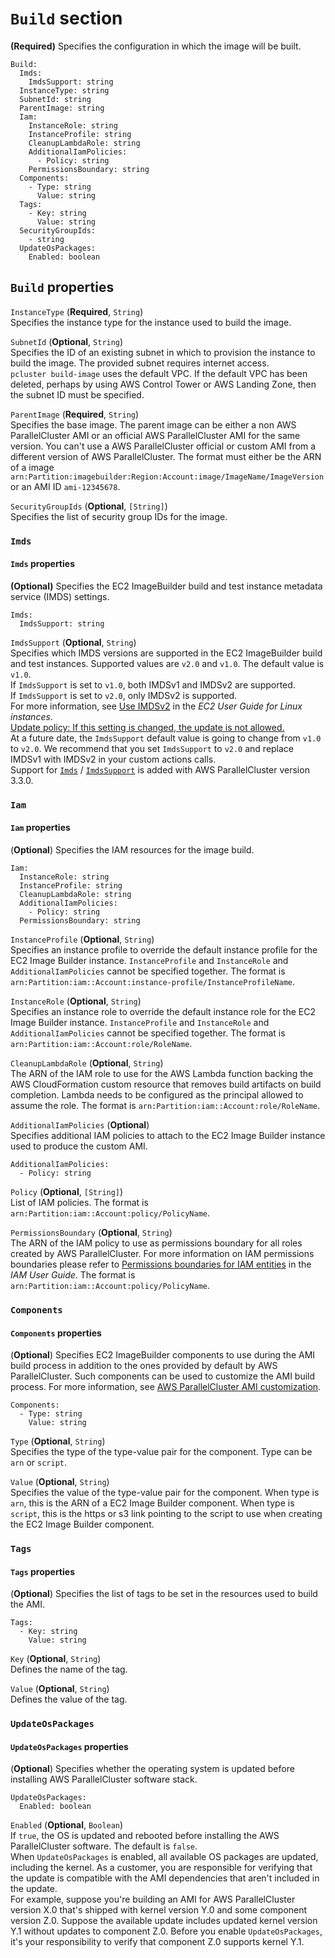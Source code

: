 # `Build` section<a name="Build-v3"></a>

**\(Required\)** Specifies the configuration in which the image will be built\.

```
Build:
  Imds:
    ImdsSupport: string
  InstanceType: string
  SubnetId: string
  ParentImage: string
  Iam:
    InstanceRole: string
    InstanceProfile: string
    CleanupLambdaRole: string
    AdditionalIamPolicies:
      - Policy: string
    PermissionsBoundary: string
  Components:
    - Type: string
      Value: string
  Tags:
    - Key: string
      Value: string
  SecurityGroupIds:
    - string
  UpdateOsPackages:
    Enabled: boolean
```

## `Build` properties<a name="Build-v3.properties"></a>

`InstanceType` \(**Required**, `String`\)  
Specifies the instance type for the instance used to build the image\.

`SubnetId` \(**Optional**, `String`\)  
Specifies the ID of an existing subnet in which to provision the instance to build the image\. The provided subnet requires internet access\.  
`pcluster build-image` uses the default VPC\. If the default VPC has been deleted, perhaps by using AWS Control Tower or AWS Landing Zone, then the subnet ID must be specified\.

`ParentImage` \(**Required**, `String`\)  
Specifies the base image\. The parent image can be either a non AWS ParallelCluster AMI or an official AWS ParallelCluster AMI for the same version\. You can't use a AWS ParallelCluster official or custom AMI from a different version of AWS ParallelCluster\. The format must either be the ARN of a image `arn:Partition:imagebuilder:Region:Account:image/ImageName/ImageVersion` or an AMI ID `ami-12345678`\.

`SecurityGroupIds` \(**Optional**, `[String]`\)  
Specifies the list of security group IDs for the image\.

### `Imds`<a name="Build-v3-Imds"></a>

#### `Imds` properties<a name="Build-v3-Imds.properties"></a>

**\(Optional\)** Specifies the EC2 ImageBuilder build and test instance metadata service \(IMDS\) settings\.

```
Imds:
  ImdsSupport: string
```

`ImdsSupport` \(**Optional**, `String`\)  
Specifies which IMDS versions are supported in the EC2 ImageBuilder build and test instances\. Supported values are `v2.0` and `v1.0`\. The default value is `v1.0`\.  
If `ImdsSupport` is set to `v1.0`, both IMDSv1 and IMDSv2 are supported\.  
If `ImdsSupport` is set to `v2.0`, only IMDSv2 is supported\.  
For more information, see [Use IMDSv2](https://docs.aws.amazon.com/AWSEC2/latest/UserGuide/configuring-instance-metadata-service.html) in the *EC2 User Guide for Linux instances*\.  
[Update policy: If this setting is changed, the update is not allowed.](using-pcluster-update-cluster-v3.md#update-policy-fail-v3)  
At a future date, the `ImdsSupport` default value is going to change from `v1.0` to `v2.0`\. We recommend that you set `ImdsSupport` to `v2.0` and replace IMDSv1 with IMDSv2 in your custom actions calls\.  
Support for [`Imds`](#Build-v3-Imds) / [`ImdsSupport`](#yaml-build-image-Build-Imds-ImdsSupport) is added with AWS ParallelCluster version 3\.3\.0\.

### `Iam`<a name="Build-v3-Iam"></a>

#### `Iam` properties<a name="Build-v3-Iam.properties"></a>

\(**Optional**\) Specifies the IAM resources for the image build\.

```
Iam:
  InstanceRole: string
  InstanceProfile: string
  CleanupLambdaRole: string
  AdditionalIamPolicies:
    - Policy: string
  PermissionsBoundary: string
```

`InstanceProfile` \(**Optional**, `String`\)  
Specifies an instance profile to override the default instance profile for the EC2 Image Builder instance\. `InstanceProfile` and `InstanceRole` and `AdditionalIamPolicies` cannot be specified together\. The format is `arn:Partition:iam::Account:instance-profile/InstanceProfileName`\.

`InstanceRole` \(**Optional**, `String`\)  
Specifies an instance role to override the default instance role for the EC2 Image Builder instance\. `InstanceProfile` and `InstanceRole` and `AdditionalIamPolicies` cannot be specified together\. The format is `arn:Partition:iam::Account:role/RoleName`\.

`CleanupLambdaRole` \(**Optional**, `String`\)  
The ARN of the IAM role to use for the AWS Lambda function backing the AWS CloudFormation custom resource that removes build artifacts on build completion\. Lambda needs to be configured as the principal allowed to assume the role\. The format is `arn:Partition:iam::Account:role/RoleName`\.

`AdditionalIamPolicies` \(**Optional**\)  
Specifies additional IAM policies to attach to the EC2 Image Builder instance used to produce the custom AMI\.  

```
AdditionalIamPolicies:
  - Policy: string
```  
`Policy` \(**Optional**, `[String]`\)  
List of IAM policies\. The format is `arn:Partition:iam::Account:policy/PolicyName`\.

`PermissionsBoundary` \(**Optional**, `String`\)  
The ARN of the IAM policy to use as permissions boundary for all roles created by AWS ParallelCluster\. For more information on IAM permissions boundaries please refer to [Permissions boundaries for IAM entities](https://docs.aws.amazon.com/IAM/latest/UserGuide/access_policies_boundaries.html) in the *IAM User Guide*\. The format is `arn:Partition:iam::Account:policy/PolicyName`\.

### `Components`<a name="Build-v3-Components"></a>

#### `Components` properties<a name="Build-v3-Components.properties"></a>

\(**Optional**\) Specifies EC2 ImageBuilder components to use during the AMI build process in addition to the ones provided by default by AWS ParallelCluster\. Such components can be used to customize the AMI build process\. For more information, see [AWS ParallelCluster AMI customization](custom-ami-v3.md)\.

```
Components:
  - Type: string
    Value: string
```

`Type` \(**Optional**, `String`\)  
Specifies the type of the type\-value pair for the component\. Type can be `arn` or `script`\.

`Value` \(**Optional**, `String`\)  
Specifies the value of the type\-value pair for the component\. When type is `arn`, this is the ARN of a EC2 Image Builder component\. When type is `script`, this is the https or s3 link pointing to the script to use when creating the EC2 Image Builder component\.

### `Tags`<a name="Build-v3-Tags"></a>

#### `Tags` properties<a name="Build-v3-Tags.properties"></a>

\(**Optional**\) Specifies the list of tags to be set in the resources used to build the AMI\.

```
Tags:
  - Key: string
    Value: string
```

`Key` \(**Optional**, `String`\)  
Defines the name of the tag\.

`Value` \(**Optional**, `String`\)  
Defines the value of the tag\.

### `UpdateOsPackages`<a name="Build-v3-UpdateOsPackages"></a>

#### `UpdateOsPackages` properties<a name="Build-v3-UpdateOsPackages.properties"></a>

\(**Optional**\) Specifies whether the operating system is updated before installing AWS ParallelCluster software stack\.

```
UpdateOsPackages:
  Enabled: boolean
```

`Enabled` \(**Optional**, `Boolean`\)  
If `true`, the OS is updated and rebooted before installing the AWS ParallelCluster software\. The default is `false`\.  
When `UpdateOsPackages` is enabled, all available OS packages are updated, including the kernel\. As a customer, you are responsible for verifying that the update is compatible with the AMI dependencies that aren't included in the update\.  
For example, suppose you're building an AMI for AWS ParallelCluster version X\.0 that's shipped with kernel version Y\.0 and some component version Z\.0\. Suppose the available update includes updated kernel version Y\.1 without updates to component Z\.0\. Before you enable `UpdateOsPackages`, it's your responsibility to verify that component Z\.0 supports kernel Y\.1\.